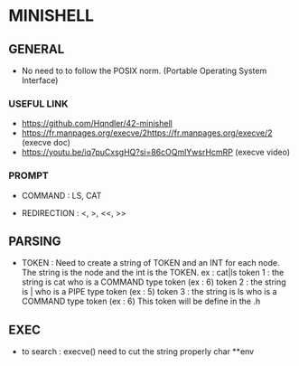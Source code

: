 # MINISHELL

## GENERAL

- No need to to follow the POSIX norm. (Portable Operating System Interface)

### USEFUL LINK

- https://github.com/Hqndler/42-minishell
-   https://fr.manpages.org/execve/2https://fr.manpages.org/execve/2 (execve doc)
- https://youtu.be/iq7puCxsgHQ?si=86cOQmlYwsrHcmRP (execve video)

### PROMPT

- COMMAND :
	LS, CAT

- REDIRECTION :
	<, >, <<, >>

## PARSING

- TOKEN :
	Need to create a string of TOKEN and an INT for each node.
	The string is the node and the int is the TOKEN.
	ex : cat|ls
		token 1 : the string is cat who is a COMMAND type token (ex : 6)
		token 2 : the string is | who is a PIPE type token (ex : 5)
		token 3 : the string is ls who is a COMMAND type token (ex : 6)
	This token will be define in the .h

## EXEC

- to search :
	execve()
	need to cut the string properly
	char **env
